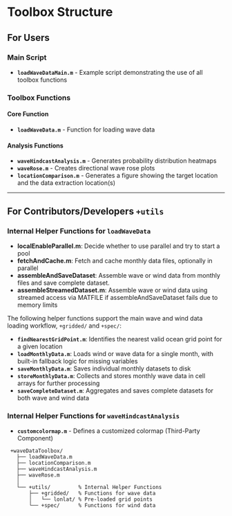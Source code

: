 # Toolbox Structure

## For Users

### Main Script

- **`loadWaveDataMain.m`** - Example script demonstrating the use of all toolbox functions

### Toolbox Functions

#### Core Function

- **`loadWaveData.m`** - Function for loading wave data

#### Analysis Functions

- **`waveHindcastAnalysis.m`** - Generates probability distribution heatmaps
- **`waveRose.m`** - Creates directional wave rose plots
- **`locationComparison.m`** - Generates a figure showing the target location and the data extraction location(s)

---

## For Contributors/Developers `+utils`

### Internal Helper Functions for `loadWaveData`

- **localEnableParallel.m**: Decide whether to use parallel and try to start a pool
- **fetchAndCache.m**: Fetch and cache monthly data files, optionally in parallel
- **assembleAndSaveDataset**: Assemble wave or wind data from monthly files and save complete dataset.
- **assembleStreamedDataset.m**: Assemble wave or wind data using streamed access via MATFILE if assembleAndSaveDataset fails due to memory limits

The following helper functions support the main wave and wind data loading workflow, `+gridded/` and `+spec/`:

- **`findNearestGridPoint.m`**: Identifies the nearest valid ocean grid point for a given location
- **`loadMonthlyData.m`**: Loads wind or wave data for a single month, with built-in fallback logic for missing variables
- **`saveMonthlyData.m`**: Saves individual monthly datasets to disk
- **`storeMonthlyData.m`**: Collects and stores monthly wave data in cell arrays for further processing
- **`saveCompleteDataset.m`**: Aggregates and saves complete datasets for both wave and wind data

### Internal Helper Functions for `waveHindcastAnalysis`

- **`customcolormap.m`** - Defines a customized colormap (Third-Party Component)

```
 +waveDataToolbox/
   ├── loadWaveData.m
   ├── locationComparison.m
   ├── waveHindcastAnalysis.m
   ├── waveRose.m
   │
   └── +utils/         % Internal Helper Functions
       ├── +gridded/   % Functions for wave data
       │   └── lonlat/ % Pre-loaded grid points
       └── +spec/      % Functions for wind data
```
